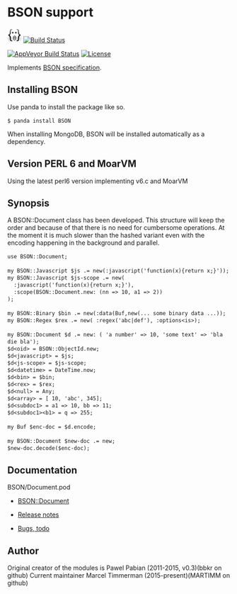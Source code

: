 # BSON support

![Face](logotype/logo_32x32.png) [![Build Status](https://travis-ci.org/MARTIMM/BSON.svg?branch=master)](https://travis-ci.org/MARTIMM/BSON)

[![AppVeyor Build Status](https://ci.appveyor.com/api/projects/status/github/MARTIMM/bson?branch=master&passingText=Windows%20-%20OK&failingText=Windows%20-%20FAIL&pendingText=Windows%20-%20pending&svg=true)](https://ci.appveyor.com/project/MARTIMM/bson/branch/master)
[![License](http://martimm.github.io/label/License-label.svg)](http://www.perlfoundation.org/artistic_license_2_0)

Implements [BSON specification](http://bsonspec.org/).

## Installing BSON

Use panda to install the package like so.
```
$ panda install BSON
```

When installing MongoDB, BSON will be installed automatically as a dependency.

## Version PERL 6 and MoarVM

Using the latest perl6 version implementing v6.c and MoarVM


## Synopsis

A BSON::Document class has been developed. This structure will keep the order and because of that there is no need for cumbersome operations. At the moment it is much slower than the hashed variant even with the encoding happening in the
background and parallel.

```
use BSON::Document;

my BSON::Javascript $js .= new(:javascript('function(x){return x;}'));
my BSON::Javascript $js-scope .= new(
  :javascript('function(x){return x;}'),
  :scope(BSON::Document.new: (nn => 10, a1 => 2))
);

my BSON::Binary $bin .= new(:data(Buf,new(... some binary data ...));
my BSON::Regex $rex .= new( :regex('abc|def'), :options<is>);

my BSON::Document $d .= new: ( 'a number' => 10, 'some text' => 'bla die bla');
$d<oid> = BSON::ObjectId.new;
$d<javascript> = $js;
$d<js-scope> = $js-scope;
$d<datetime> = DateTime.now;
$d<bin> = $bin;
$d<rex> = $rex;
$d<null> = Any;
$d<array> = [ 10, 'abc', 345];
$d<subdoc1> = a1 => 10, bb => 11;
$d<subdoc1><b1> = q => 255;

my Buf $enc-doc = $d.encode;

my BSON::Document $new-doc .= new;
$new-doc.decode($enc-doc);

```

## Documentation


BSON/Document.pod
* [BSON::Document](https://github.com/MARTIMM/BSON/blob/master/doc/Document.pdf)

* [Release notes](https://github.com/MARTIMM/BSON/blob/master/doc/CHANGES.md)

* [Bugs, todo](https://github.com/MARTIMM/BSON/blob/master/doc/TODO.md)

## Author

Original creator of the modules is Pawel Pabian (2011-2015, v0.3)(bbkr on github)
Current maintainer Marcel Timmerman (2015-present)(MARTIMM on github)
